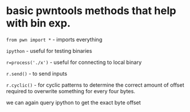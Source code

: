 # basic pwntools methods that help with bin exp.

`from pwn import *` - imports everything

`ipython` - useful for testing binaries

`r=process('./x')` - useful for connecting to local binary

`r.send()` - to send inputs

`r.cyclic()` - for cyclic patterns to determine the correct amount of offset required to overwrite something for every four bytes.

we can again query ipython to get the exact byte offset

